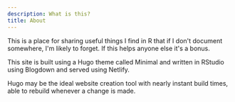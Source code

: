 ```yaml
---
description: What is this?
title: About
---
```


This is a place for sharing useful things I find in R that if I don't document somewhere, I'm likely to forget. If this helps anyone else it's a bonus.

This site is built using a Hugo theme called Minimal and written in RStudio using Blogdown and served using Netlify.

Hugo may be the ideal website creation tool with nearly instant build times, able to rebuild whenever a change is made. 
